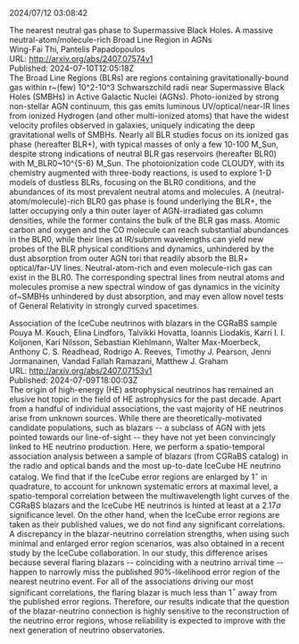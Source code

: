 2024/07/12 03:08:42  

The nearest neutral gas phase to Supermassive Black Holes. A massive
  neutral-atom/molecule-rich Broad Line Region in AGNs  
Wing-Fai Thi, Pantelis Papadopoulos  
URL: http://arxiv.org/abs/2407.07574v1  
Published: 2024-07-10T12:05:18Z  
  The Broad Line Regions (BLRs) are regions containing gravitationally-bound gas within r~(few) 10^2-10^3 Schwarszchild radii near Supermassive Black Holes (SMBHs) in Active Galactic Nuclei (AGNs). Photo-ionized by strong non-stellar AGN continuum, this gas emits luminous UV/optical/near-IR lines from ionized Hydrogen (and other multi-ionized atoms) that have the widest velocity profiles observed in galaxies, uniquely indicating the deep gravitational wells of SMBHs. Nearly all BLR studies focus on its ionized gas phase (hereafter BLR+), with typical masses of only a few 10-100 M_Sun, despite strong indications of neutral BLR gas reservoirs (hereafter BLR0) with M_BLR0~10^{5-6} M_Sun. The photoionization code CLOUDY, with its chemistry augmented with three-body reactions, is used to explore 1-D models of dustless BLRs, focusing on the BLR0 conditions, and the abundances of its most prevalent neutral atoms and molecules. A (neutral-atom/molecule)-rich BLR0 gas phase is found underlying the BLR+, the latter occupying only a thin outer layer of AGN-irradiated gas column densities, while the former contains the bulk of the BLR gas mass. Atomic carbon and oxygen and the CO molecule can reach substantial abundances in the BLR0, while their lines at IR/submm wavelengths can yield new probes of the BLR physical conditions and dynamics, unhindered by the dust absorption from outer AGN tori that readily absorb the BLR+ optical/far-UV lines. Neutral-atom-rich and even molecule-rich gas can exist in the BLR0. The corresponding spectral lines from neutral atoms and molecules promise a new spectral window of gas dynamics in the vicinity of~SMBHs unhindered by dust absorption, and may even allow novel tests of General Relativity in strongly curved spacetimes.   

Association of the IceCube neutrinos with blazars in the CGRaBS sample  
Pouya M. Kouch, Elina Lindfors, Talvikki Hovatta, Ioannis Liodakis, Karri I. I. Koljonen, Kari Nilsson, Sebastian Kiehlmann, Walter Max-Moerbeck, Anthony C. S. Readhead, Rodrigo A. Reeves, Timothy J. Pearson, Jenni Jormanainen, Vandad Fallah Ramazani, Matthew J. Graham  
URL: http://arxiv.org/abs/2407.07153v1  
Published: 2024-07-09T18:00:03Z  
  The origin of high-energy (HE) astrophysical neutrinos has remained an elusive hot topic in the field of HE astrophysics for the past decade. Apart from a handful of individual associations, the vast majority of HE neutrinos arise from unknown sources. While there are theoretically-motivated candidate populations, such as blazars -- a subclass of AGN with jets pointed towards our line-of-sight -- they have not yet been convincingly linked to HE neutrino production. Here, we perform a spatio-temporal association analysis between a sample of blazars (from CGRaBS catalog) in the radio and optical bands and the most up-to-date IceCube HE neutrino catalog. We find that if the IceCube error regions are enlarged by 1$^\circ$ in quadrature, to account for unknown systematic errors at maximal level, a spatio-temporal correlation between the multiwavelength light curves of the CGRaBS blazars and the IceCube HE neutrinos is hinted at least at a 2.17$\sigma$ significance level. On the other hand, when the IceCube error regions are taken as their published values, we do not find any significant correlations. A discrepancy in the blazar-neutrino correlation strengths, when using such minimal and enlarged error region scenarios, was also obtained in a recent study by the IceCube collaboration. In our study, this difference arises because several flaring blazars -- coinciding with a neutrino arrival time -- happen to narrowly miss the published 90\%-likelihood error region of the nearest neutrino event. For all of the associations driving our most significant correlations, the flaring blazar is much less than 1$^\circ$ away from the published error regions. Therefore, our results indicate that the question of the blazar-neutrino connection is highly sensitive to the reconstruction of the neutrino error regions, whose reliability is expected to improve with the next generation of neutrino observatories.   

